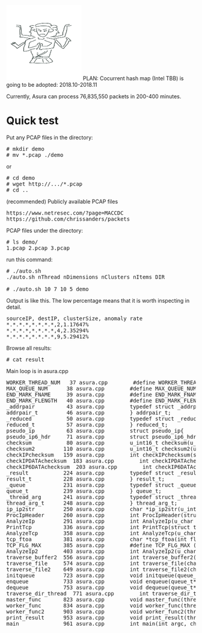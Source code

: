 <img src="asura.png" width=200 height=200>
PLAN: Cocurrent hash map (Intel TBB) is going to be adopted: 2018.10-2018.11

Currently, Asura can process 76,835,550 packets in 200-400 minutes.

# Quick test

Put any PCAP files in the directory:
<pre>
# mkdir demo
# mv *.pcap ./demo
</pre>

or
<pre>
# cd demo
# wget http://.../*.pcap
# cd ..
</pre>

(recommended) Publicly available PCAP files
<pre>
https://www.netresec.com/?page=MACCDC
https://github.com/chrissanders/packets
</pre>

PCAP files under the directory:
<pre>
# ls demo/
1.pcap 2.pcap 3.pcap
</pre>

run this command:
<pre>
# ./auto.sh
./auto.sh nThread nDimensions nClusters nItems DIR

# ./auto.sh 10 7 10 5 demo
</pre>

Output is like this. The low percentage means that it is worth inspecting in detail.
<pre>
sourceIP, destIP, clusterSize, anomaly rate
*.*.*.*,*.*.*.*,2,1.17647%
*.*.*.*,*.*.*.*,4,2.35294%
*.*.*.*,*.*.*.*,9,5.29412%
</pre>

Browse all results:
<pre>
# cat result
</pre>

Main loop is in asura.cpp
<pre>
WORKER_THREAD_NUM   37 asura.cpp        #define WORKER_THREAD_NUM N
MAX_QUEUE_NUM      38 asura.cpp        #define MAX_QUEUE_NUM N
END_MARK_FNAME     39 asura.cpp        #define END_MARK_FNAME   "///"
END_MARK_FLENGTH   40 asura.cpp        #define END_MARK_FLENGTH 3
_addrpair          43 asura.cpp        typedef struct _addrpair {
addrpair_t         46 asura.cpp        } addrpair_t;
_reduced           50 asura.cpp        typedef struct _reduced {
reduced_t          57 asura.cpp        } reduced_t;
pseudo_ip          63 asura.cpp        struct pseudo_ip{
pseudo_ip6_hdr     71 asura.cpp        struct pseudo_ip6_hdr{
checksum           80 asura.cpp        u_int16_t checksum(u_char *data,int len)
checksum2         110 asura.cpp        u_int16_t checksum2(u_char *data1,int len1,u_char *data2,int len2)
checkIPchecksum   159 asura.cpp        int checkIPchecksum(struct iphdr *iphdr,u_char *option,int optionLen)
checkIPDATAchecksum  183 asura.cpp        int checkIPDATAchecksum(struct iphdr *iphdr,unsigned char *data,int len)
checkIP6DATAchecksum  203 asura.cpp        int checkIP6DATAchecksum(struct ip6_hdr *ip,unsigned char *data,int len)
_result           224 asura.cpp        typedef struct _result {
result_t          228 asura.cpp        } result_t;
_queue            231 asura.cpp        typedef struct _queue {
queue_t           239 asura.cpp        } queue_t;
_thread_arg       241 asura.cpp        typedef struct _thread_arg {
thread_arg_t      248 asura.cpp        } thread_arg_t;
ip_ip2str         250 asura.cpp        char *ip_ip2str(u_int32_t ip,char *buf,socklen_t size)
ProcIpHeader      260 asura.cpp        int ProcIpHeader(struct iphdr *iphdr,u_char *option,int optionLen,FILE *fp)
AnalyzeIp         291 asura.cpp        int AnalyzeIp(u_char *data,int size)
PrintTcp          336 asura.cpp        int PrintTcp(struct tcphdr *tcphdr,FILE *fp)
AnalyzeTcp        358 asura.cpp        int AnalyzeTcp(u_char *data,int size)
tcp_ftoa          381 asura.cpp        char *tcp_ftoa(int flag)
TCP_FLG_MAX       385 asura.cpp        #define TCP_FLG_MAX (sizeof f / sizeof f[0])
AnalyzeIp2        403 asura.cpp        int AnalyzeIp2(u_char *data,int size)
traverse_buffer2  556 asura.cpp        int traverse_buffer2(char* buf, int thread_id, char* filename)
traverse_file     574 asura.cpp        int traverse_file(char* filename, char* srchstr, int thread_id) {
traverse_file2    649 asura.cpp        int traverse_file2(char* filename, char* srchstr, int thread_id) {
initqueue         723 asura.cpp        void initqueue(queue_t* q) {
enqueue           733 asura.cpp        void enqueue(queue_t* q, char* path, int size) {
dequeue           753 asura.cpp        void dequeue(queue_t* q, char** fname, int* flen) {
traverse_dir_thread  771 asura.cpp        int traverse_dir_thread(queue_t* q, char* dirname) {
master_func       823 asura.cpp        void master_func(thread_arg_t* arg) {
worker_func       834 asura.cpp        void worker_func(thread_arg_t* arg) {
worker_func2      903 asura.cpp        void worker_func2(thread_arg_t* arg) {
print_result      953 asura.cpp        void print_result(thread_arg_t* arg) {
main              961 asura.cpp        int main(int argc, char* argv[]) {
</pre>